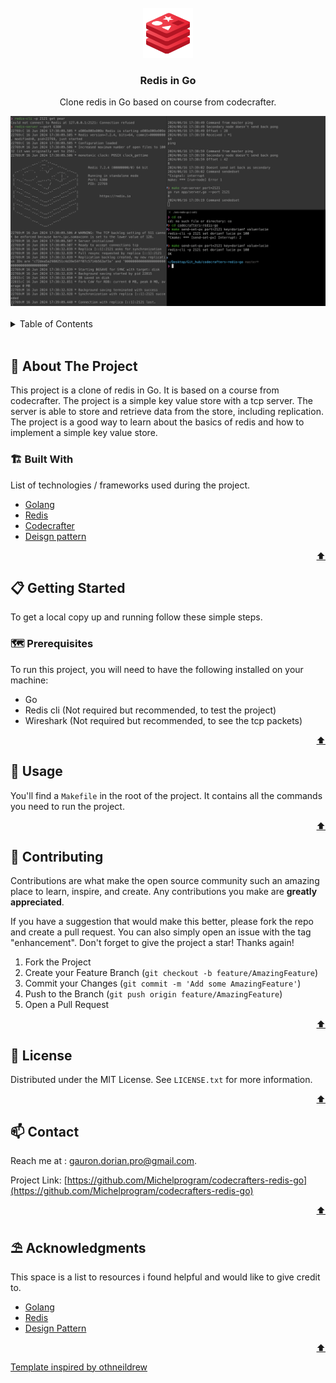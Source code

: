 <div id="top"></div>

<!-- PROJECT LOGO -->
<br />
<div align="center">
    <img src="redis.png" alt="Logo" width="80" height="80" />

<h3 align="center">Redis in Go</h3>

  <p align="center">Clone redis in Go based on course from codecrafter.</p>
    <img src="preview/preview.png" alt="prediction" />
</div>

 <br />

<!-- TABLE OF CONTENTS -->
<details>
  <summary>Table of Contents</summary>
  <ol>
    <li>
      <a href="#about-the-project">🧭 About The Project</a>
      <ul>
        <li><a href="#built-with">🏗️ Built With</a></li>
      </ul>
    </li>
    <li>
      <a href="#getting-started">📋 Getting Started</a>
      <ul>
        <li><a href="#prerequisites">🗺️ Prerequisites</a></li>
        <li><a href="#installation">⚙️ Installation</a></li>
      </ul>
    </li>
    <li><a href="#usage">💾 Usage</a></li>
    <li><a href="#contributing">🔗 Contributing</a></li>
    <li><a href="#license">📰 License</a></li>
    <li><a href="#contact">📫 Contact</a></li>
    <li><a href="#acknowledgments">⛱️ Acknowledgments</a></li>
  </ol>
</details>

<br>

<!-- ABOUT THE PROJECT -->

## 🧭 About The Project

This project is a clone of redis in Go. It is based on a course from codecrafter. The project is a simple key value store with a tcp server. The server is able to store and retrieve data from the store, including replication. The project is a good way to learn about the basics of redis and how to implement a simple key value store.

### 🏗️ Built With

List of technologies / frameworks used during the project.

- [Golang](https://golang.org/)
- [Redis](https://redis.io/)
- [Codecrafter](https://codecrafter.dev/)
- [Deisgn pattern](https://refactoring.guru/design-patterns)

<p align="right"><a href="#top">⬆️</a></p>

<!-- GETTING STARTED -->

## 📋 Getting Started

To get a local copy up and running follow these simple steps.

### 🗺️ Prerequisites

To run this project, you will need to have the following installed on your machine:

- Go
- Redis cli (Not required but recommended, to test the project)
- Wireshark (Not required but recommended, to see the tcp packets)

<p align="right"><a href="#top">⬆️</a></p>

<!-- USAGE EXAMPLES -->

## 💾 Usage

You'll find a `Makefile` in the root of the project. It contains all the commands you need to run the project.

<p align="right"><a href="#top">⬆️</a></p>

<!-- CONTRIBUTING -->

## 🔗 Contributing

Contributions are what make the open source community such an amazing place to learn, inspire, and create. Any contributions you make are **greatly appreciated**.

If you have a suggestion that would make this better, please fork the repo and create a pull request. You can also simply open an issue with the tag "enhancement".
Don't forget to give the project a star! Thanks again!

1. Fork the Project
2. Create your Feature Branch (`git checkout -b feature/AmazingFeature`)
3. Commit your Changes (`git commit -m 'Add some AmazingFeature'`)
4. Push to the Branch (`git push origin feature/AmazingFeature`)
5. Open a Pull Request

<p align="right"><a href="#top">⬆️</a></p>

<!-- LICENSE -->

## 📰 License

Distributed under the MIT License. See `LICENSE.txt` for more information.

<p align="right"><a href="#top">⬆️</a></p>

<!-- CONTACT -->

## 📫 Contact

Reach me at : gauron.dorian.pro@gmail.com.

Project Link: [https://github.com/Michelprogram/codecrafters-redis-go](https://github.com/Michelprogram/codecrafters-redis-go)

<p align="right"><a href="#top">⬆️</a></p>

<!-- ACKNOWLEDGMENTS -->

## ⛱️ Acknowledgments

This space is a list to resources i found helpful and would like to give credit to.

- [Golang](https://golang.org/)
- [Redis](https://redis.io/)
- [Design Pattern](https://refactoring.guru/design-patterns)

<p align="right"><a href="#top">⬆️</a></p>

<a href="https://github.com/othneildrew/Best-README-Template">Template inspired by othneildrew</a>
